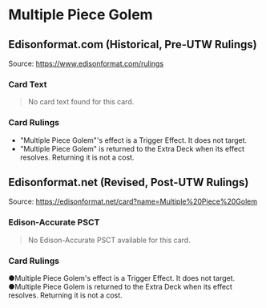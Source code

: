 # Multiple Piece Golem

## Edisonformat.com (Historical, Pre-UTW Rulings)

Source: https://www.edisonformat.com/rulings

### Card Text

> No card text found for this card.

### Card Rulings

*   "Multiple Piece Golem"'s effect is a Trigger Effect. It does not target.
*   "Multiple Piece Golem" is returned to the Extra Deck when its effect resolves. Returning it is not a cost.

## Edisonformat.net (Revised, Post-UTW Rulings)

Source: https://edisonformat.net/card?name=Multiple%20Piece%20Golem

### Edison-Accurate PSCT

> No Edison-Accurate PSCT available for this card.

### Card Rulings

●Multiple Piece Golem's effect is a Trigger Effect. It does not target.
●Multiple Piece Golem is returned to the Extra Deck when its effect resolves. Returning it is not a cost.
            